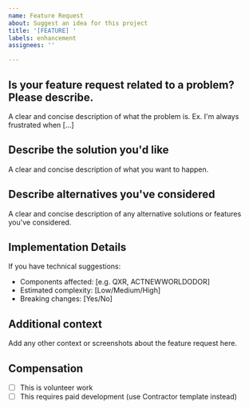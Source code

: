 ```yaml
---
name: Feature Request  
about: Suggest an idea for this project
title: '[FEATURE] '
labels: enhancement
assignees: ''

---
```


## Is your feature request related to a problem? Please describe.
A clear and concise description of what the problem is. Ex. I'm always frustrated when [...]

## Describe the solution you'd like
A clear and concise description of what you want to happen.

## Describe alternatives you've considered
A clear and concise description of any alternative solutions or features you've considered.

## Implementation Details
If you have technical suggestions:
- Components affected: [e.g. QXR, ACTNEWWORLDODOR]
- Estimated complexity: [Low/Medium/High]
- Breaking changes: [Yes/No]

## Additional context
Add any other context or screenshots about the feature request here.

## Compensation
- [ ] This is volunteer work
- [ ] This requires paid development (use Contractor template instead)